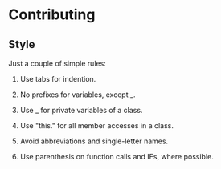 # Contributing

## Style

Just a couple of simple rules:

1) Use tabs for indention.

2) No prefixes for variables, except \_.

3) Use \_ for private variables of a class.

4) Use "this." for all member accesses in a class.

5) Avoid abbreviations and single-letter names.

6) Use parenthesis on function calls and IFs, where possible.
